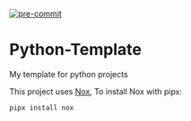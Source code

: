 [![pre-commit](https://img.shields.io/badge/pre--commit-enabled-brightgreen?logo=pre-commit&logoColor=white)](https://github.com/pre-commit/pre-commit)

# Python-Template

My template for python projects

This project uses [Nox](https://nox.thea.codes/en/stable/#), To install Nox with pipx:

```bash
pipx install nox
```
